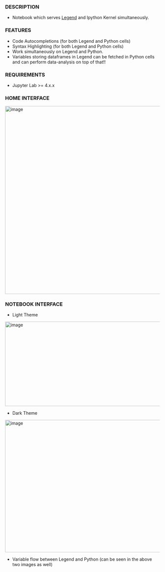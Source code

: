 ### DESCRIPTION

- Notebook which serves [Legend](https://github.com/ShanmukhEstrella/Legend-Jupyter) and Ipython Kernel simultaneously.

### FEATURES
- Code Autocompletions (for both Legend and Python cells)
- Syntax Highlighting (for both Legend and Python cells)
- Work simultaneously on Legend and Python.
- Variables storing dataframes in Legend can be fetched in Python cells and can perform data-analysis on top of that!!

### REQUIREMENTS
- Jupyter Lab >= 4.x.x

### HOME INTERFACE
<img width="1129" height="612" alt="image" src="https://github.com/user-attachments/assets/84d54369-f865-4a6a-8ba2-c9beff4338cd" />



### NOTEBOOK INTERFACE
- Light Theme
<img width="1173" height="275" alt="image" src="https://github.com/user-attachments/assets/f87c789e-7303-432e-81ed-c38162a96c2e" />





- Dark Theme
<img width="1417" height="431" alt="image" src="https://github.com/user-attachments/assets/80ea4371-c667-41b4-831d-6cbfa47b947e" />



- Variable flow between Legend and Python (can be seen in the above two images as well)


